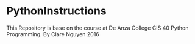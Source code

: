 # PythonInstructions
This Repository is base on the course at De Anza College CIS 40 Python Programming. By Clare Nguyen 2016
